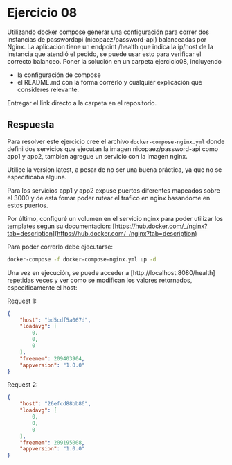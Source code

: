 # Ejercicio 08 #

Utilizando docker compose generar una configuración para correr dos instancias de passwordapi (nicopaez/password-api) balanceadas por Nginx.
La aplicación tiene un endpoint /health que indica la ip/host de la instancia que atendió el pedido, se puede usar esto para verificar el correcto balanceo.
Poner la solución en un carpeta ejercicio08, incluyendo

* la configuración de compose
* el README.md con la forma correrlo y cualquier explicación que consideres relevante. 

Entregar el link directo a la carpeta en el repositorio.

## Respuesta ##

Para resolver este ejercicio cree el archivo `docker-compose-nginx.yml` donde defini dos servicios que ejecutan la imagen nicopaez/password-api como app1 y app2, tambien agregue un servicio con la imagen nginx.

Utilice la version latest, a pesar de no ser una buena práctica, ya que no se especificaba alguna.

Para los servicios app1 y app2 expuse puertos diferentes mapeados sobre el 3000 y de esta fomar poder rutear el trafico en nginx basandome en estos puertos.

Por último, configuré un volumen en el servicio nginx para poder utilizar los templates segun su documentacion: 
[https://hub.docker.com/_/nginx?tab=description](https://hub.docker.com/_/nginx?tab=description)

Para poder correrlo debe ejecutarse:

```bash
docker-compose -f docker-compose-nginx.yml up -d
```

Una vez en ejecución, se puede acceder a [http://localhost:8080/health] repetidas veces y ver como se modifican los valores retornados, especificamente el host:

Request 1: 

```json
{
    "host": "bd5cdf5a067d",
    "loadavg": [
        0,
        0,
        0
    ],
    "freemem": 209403904,
    "appversion": "1.0.0"
}
```

Request 2:

```json
{
    "host": "26efcd88bb86",
    "loadavg": [
        0,
        0,
        0
    ],
    "freemem": 209195008,
    "appversion": "1.0.0"
}
```